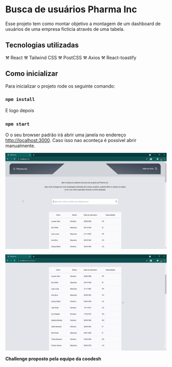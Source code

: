 # Busca de usuários Pharma Inc

Esse projeto tem como montar objetivo a montagem de um dashboard de usuários de uma empresa fictícia através de uma tabela.

## Tecnologias utilizadas
⚒ React
⚒ Tailwind CSS
⚒ PostCSS
⚒ Axios
⚒ React-toastify
## Como inicializar

Para inicializar o projeto rode os seguinte comando:

### `npm install`

E logo depois 
### `npm start`

O o seu browser padrão irá abrir uma janela no endereço [http://localhost:3000](http://localhost:3000). Caso isso nao aconteça é possível abrir manualmente.
<p align="center">
  <a href="" rel="noopener">
  <img width=600px height=300px src="/public/assets/pharma1.gif" alt="project ilustration"></a>
</p>
<p align="center">
  <a href="" rel="noopener">
  <img width=600px height=300px src="/public/assets/pharma2.gif" alt="project ilustration"></a>
</p>

**Challenge proposto pela equipe da coodesh**